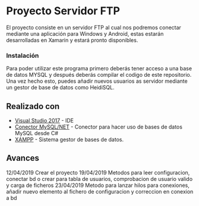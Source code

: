# Proyecto Servidor FTP
El proyecto consiste en un servidor FTP al cual nos podremos conectar mediante una aplicación para Windows y Android, estas estarán desarrolladas en Xamarin y estará pronto disponibles.


### Instalación 

Para poder utilizar este programa primero deberás tener acceso a una base de datos MYSQL y después deberás compilar el codigo de este repositorio.
Una vez hecho esto, puedes añadir nuevos usuarios as servidor mediante un gestor de base de datos como HeidiSQL.


## Realizado con 

* [Visual Studio 2017](https://visualstudio.microsoft.com/es/downloads/) - IDE
* [Conector MySQL/NET](https://dev.mysql.com/downloads/connector/net/) - Conector para hacer uso de bases de datos MySQL desde C#
* [XAMPP](https://www.apachefriends.org/es/index.html) - Sistema gestor de bases de datos.


## Avances

12/04/2019 Crear el proyecto
19/04/2019 Metodos para leer configuracion, conectar bd o crear para tabla de usuarios, comprobacion de usuario valido y carga de ficheros
23/04/2019 Metodo para lanzar hilos para conexiones, añadir nuevo elemento al fichero de configuracion y correccion en conexion a bd
